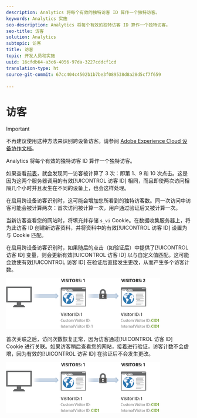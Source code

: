 ```yaml
---
description: Analytics 将每个有效的独特访客 ID 算作一个独特访客。
keywords: Analytics 实施
seo-description: Analytics 将每个有效的独特访客 ID 算作一个独特访客。
seo-title: 访客
solution: Analytics
subtopic: 访客
title: 访客
topic: 开发人员和实施
uuid: 16cfdb64-a3c6-4056-97da-3227cddcf1cd
translation-type: ht
source-git-commit: 67cc404c4502b1b7be3f089538d8a28d5cf7f659

---
```



# 访客

>[!IMPORTANT]
>
>不再建议使用这种方法来识别跨设备访客。请参阅 [Adobe Experience Cloud 设备协作文档](https://marketing.adobe.com/resources/help/zh_CN/mcdc/)。

Analytics 将每个有效的独特访客 ID 算作一个独特访客。

如果查看[前表](../../../implement/js-implementation/xdevice-visid/visit-example.md#concept_E3B32B8E539F4FDC8E3FA872328B87BA)，就会发现同一访客被计算了 3 次：即第 1、9 和 10 次点击。这是因为这两个服务器调用的有效[!UICONTROL 访客 ID] 相同，而且即使两次访问相隔几个小时并且发生在不同的设备上，也会这样处理。

在启用跨设备访客识别时，这可能会增加您所看到的独特访客数。同一次访问中访客可能会被计算两次：首次访问被计算一次，用户通过验证后又被计算一次。

当新访客查看您的网站时，将填充并存储 `s_vi` Cookie。在数据收集服务器上，将为此访客 ID 创建新访客资料，并将资料中的有效[!UICONTROL 访客 ID] 设置为与 Cookie 匹配。

在启用跨设备访客识别时，如果随后的点击（如验证后）中提供了[!UICONTROL 访客 ID] 变量，则会更新有效[!UICONTROL 访客 ID] 以与自定义值匹配。这可能会致使有效[!UICONTROL 访客 ID] 在验证后直接发生更改，从而产生多个访客计数。

![](assets/visitors.png)

首次关联之后，访问次数恢复正常，因为访客通过[!UICONTROL 访客 ID] Cookie 进行关联。如果访客稍后查看您的网站，接着进行验证，访客计数不会虚增，因为有效的[!UICONTROL 访客 ID] 在验证后不会发生更改。

![](assets/visitors_2.png)

